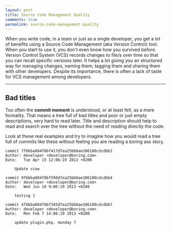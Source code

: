 ```yaml
---
layout: post
title: Source Code Management Quality
comments: true
permalink: source-code-management-quality
---
```


When you write code, in a team or just as a single developer, you get a lot of
benefits using a Source Code Management (aka Version Control) tool. 
When you start to use it, you don't even know how you survived before. Version
Control System (VCS) records changes to file/s over time so that you can recall 
specific versions later. It helps a lot giving you an structured way for
managing changes, naming them, tagging them and sharing them with other
developers. Despite its importance, there is often a lack of taste for VCS
management among developers.

---

Bad titles
----------
Too often the **commit moment** is understood, or at least felt, as a mere
formality. That means a tree full of bad titles and poor or just empty
descriptions, very hard to read later. Title and description should help to read
and search over the tree without the need of reading directly the code.

Look at these real examples and try to imagine how you would read a tree full of
commits like these without feeling you are reading a boring ass story.

    commit 7f6bba884f8bf417d7ea25bb6ae106180cdcdbb2
    Author: developer <developer@boring.com>
    Date:   Tue Apr 15 12:06:19 2013 +0200

        Update view

    commit 9f6bba884f8bf598d7ea25bb6ae106180cdcdbb4
    Author: developer <developer@boring.com>
    Date:   Wed Jun 10 9:06:19 2013 +0200 

        testing 1

    commit 4f6bba884f8bf345d7ea25bb6ae106180cdcdbb7
    Author: developer <developer@boring.com>
    Date:   Mon Feb 7 14:06:19 2013 +0200 

        update plugin.php, monday 7 
